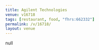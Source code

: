 ```yaml
---
title: Agilent Technologies
venue: v16718
tags: [restaurant, food, "fhrs:662332"]
permalink: /v/16718/
layout: venue
---
```

null